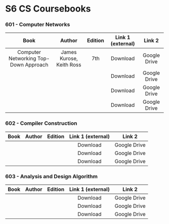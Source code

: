 # S6 CS Coursebooks

### 601 - Computer Networks 

|       Book    |       Author    |Edition|Link 1 (external)|Link 2|
|:-------------:|:---------------:|:---:|:---:|:---:|
|Computer Networking Top-Down Approach|James Kurose, Keith Ross|7th|Download|Google Drive|
||||Download|Google Drive|
||||Download|Google Drive|
||||Download|Google Drive|

### 602 - Compiler Construction 
|       Book    |       Author    |Edition|Link 1 (external)|Link 2|
|:-------------:|:---------------:|:---:|:---:|:---:|
||||Download|Google Drive|
||||Download|Google Drive|
||||Download|Google Drive|

### 603 -  Analysis and Design Algorithm
|       Book    |       Author    |Edition|Link 1 (external)|Link 2|
|:-------------:|:---------------:|:---:|:---:|:---:|
||||Download|Google Drive|
||||Download|Google Drive|
||||Download|Google Drive|

